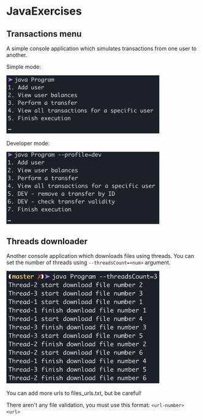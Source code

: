 # JavaExercises

## Transactions menu
A simple console application which simulates transactions from one user to another.

Simple mode:

<img src="/screenshots/transactions-menu.png" width="400">

Developer mode:

<img src="/screenshots/transactions-menu-dev.png" width="400">

## Threads downloader
Another console application which downloads files using threads. You can set the number of threads using ```--threadsCount=<num>``` argument.

<img src="/screenshots/threads-downloader.png" width="400">

You can add more urls to files_urls.txt, but be careful!

There aren't any file validation, you must use this format: ```<url-number> <url>```

